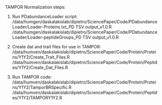 TAMPOR Normalization steps:

1. Run PDabundanceLoader script:
/data/humgen/daskalakislab/dipietro/SciencePaper/Code/PDabundanceLoader/Loader-Proteins.txt_PD TSV output_v1.0.R
/data/humgen/daskalakislab/dipietro/SciencePaper/Code/PDabundanceLoader/Loader-peptideGroups_PD TSV output_v1.0.R

2. Create dat and trait files for use in TAMPOR:
/data/humven/daskalakislab/dipietro/SciencePaper/Code/Protein/Proteins/Y1Y2/Create_Trait_Files.R
/data/humven/daskalakislab/dipietro/SciencePaper/Code/Protein/Peptides/Y1Y2/Create_Dat_Files.R

3. Run TAMPOR code:
/data/humven/daskalakislab/dipietro/SciencePaper/Code/Protein/Proteins/Y1Y2/TamporBRSpecific.R
/data/humven/daskalakislab/dipietro/SciencePaper/Code/Protein/Peptides/Y1Y2/TAMPORY1Y2.R